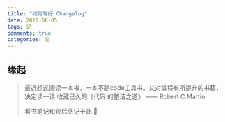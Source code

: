```yaml
---
title: "如何写好 Changelog"
date: 2020-06-05
tags: 记
comments: true
categories: 记
---
```




## 缘起

> 最近想这阅读一本书，一本不是code工具书，又对编程有所提升的书籍，决定读一读 收藏已久的《代码 的整洁之道》 —— Robert C.Martin
>
> 看书笔记和观后感记于此 📖



